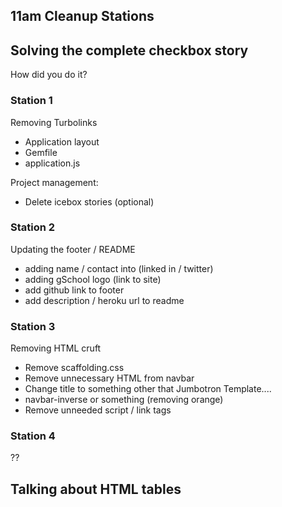 ## 11am Cleanup Stations

## Solving the complete checkbox story

How did you do it?

### Station 1

Removing Turbolinks

* Application layout
* Gemfile
* application.js

Project management:

* Delete icebox stories (optional)

### Station 2

Updating the footer / README

* adding name / contact into (linked in / twitter)
* adding gSchool logo (link to site)
* add github link to footer
* add description / heroku url to readme

### Station 3

Removing HTML cruft

* Remove scaffolding.css
* Remove unnecessary HTML from navbar
* Change title to something other that Jumbotron Template....
* navbar-inverse or something (removing orange)
* Remove unneeded script / link tags

### Station 4

??

## Talking about HTML tables

